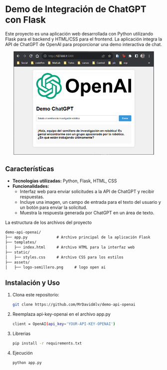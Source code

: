 # Demo de Integración de ChatGPT con Flask

Este proyecto es una aplicación web desarrollada con Python utilizando Flask para el backend y HTML/CSS para el frontend. La aplicación integra la API de ChatGPT de OpenAI para proporcionar una demo interactiva de chat.


<div id="header" align="center">
<img src="./assets/demo.PNG" width="450"/>
</div>

## Características

- **Tecnologías utilizadas:** Python, Flask, HTML, CSS
- **Funcionalidades:**
  - Interfaz web para enviar solicitudes a la API de ChatGPT y recibir respuestas.
  - Incluye una imagen, un campo de entrada para el texto del usuario y un botón para enviar la solicitud.
  - Muestra la respuesta generada por ChatGPT en un área de texto.


La estructura de los archivos del proyecto

    demo-api-openai/
    ├── app.py             # Archivo principal de la aplicación Flask
    ├── templates/
    │   ├── index.html     # Archivo HTML para la interfaz web
    ├── static/
    │   ├── styles.css     # Archivo CSS para los estilos
    ├── assets/
    │   ├── logo-semillero.png     # logo open ai



## Instalación y Uso

1. Clona este repositorio:

   ```bash
   git clone https://github.com/MrDavidAlv/demo-api-openai

2. Reemplaza api-key-openai en el archivo app.py

    ```bash
    client = OpenAI(api_key='YOUR-API-KEY-OPENAI')

3. Librerias

    ```bash
    pip install -r requirements.txt

4. Ejecución 

    ```bash
    python app.py